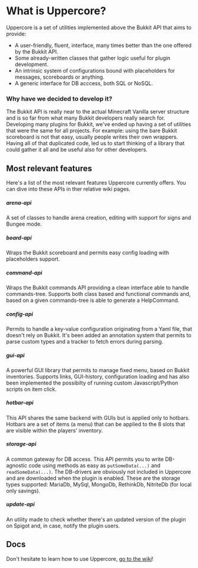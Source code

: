 


# What is Uppercore?

Uppercore is a set of utilities implemented above the Bukkit API that aims to provide:
* A user-friendly, fluent, interface, many times better than the one offered by the Bukkit API.
* Some already-written classes that gather logic useful for plugin development.
* An intrinsic system of configurations bound with placeholders for messages, scoreboards or anything.
* A generic interface for DB acccess, both SQL or NoSQL.

### Why have we decided to develop it?
The Bukkit API is really near to the actual Minecraft Vanilla server structure and is so far from what many Bukkit developers really search for. Developing many plugins for Bukkit, we've ended up having a set of utilities that were the same for all projects. For example: using the bare Bukkit scoreboard is not that easy, usually people writes their own wrappers. Having all of that duplicated code, led us to start thinking of a library that could gather it all and be useful also for other developers.

## Most relevant features

Here's a list of the most relevant features Uppercore currently offers.
You can dive into these APIs in ther relative wiki pages. 

##### arena-api
A set of classes to handle arena creation, editing with support for signs and Bungee mode.

##### board-api
Wraps the Bukkit scoreboard and permits easy config loading with placeholders support.

##### command-api
Wraps the Bukkit commands API providing a clean interface able to handle commands-tree. Supports both class based and functional commands and, based on a given commands-tree is able to generate a HelpCommand.

##### config-api
Permits to handle a key-value configuration originating from a Yaml file, that doesn't rely on Bukkit. It's been added an annotation system that permits to parse custom types and a tracker to fetch errors during parsing.

##### gui-api
A powerful GUI library that permits to manage fixed menu, based on Bukkit inventories. Supports links, GUI-history, configuration loading and has also been implemented the possibilty of running custom Javascript/Python scripts on item click.

##### hotbar-api
This API shares the same backend with GUIs but is applied only to hotbars. Hotbars are a set of items (a menu) that can be applied to the 8 slots that are visible within the players' inventory.

##### storage-api
A common gateway for DB access. This API permits you to write DB-agnostic code using methods as easy as `putSomeData(...)` and `readSomeData(...)`. The DB-drivers are obviously not included in Uppercore and are downloaded when the plugin is enabled. These are the storage types supported: MariaDb, MySql, MongoDb, RethinkDb, NitriteDb (for local only savings).

##### update-api
An utility made to check whether there's an updated version of the plugin on Spigot and, in case, notify the plugin users.

## Docs

Don't hesitate to learn how to use Uppercore, [go to the wiki](https://github.com/upperlevel/uppercore/wiki)!
